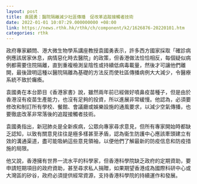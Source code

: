 ```yaml
---
layout: post
title: 袁國勇：醫院隔離減少社區傳播　促改革追蹤接觸者技術
date: 2022-01-01 10:07:29.000000000 +08:00
link: https://news.rthk.hk/rthk/ch/component/k2/1626876-20220101.htm
categories: rthk
---
```


政府專家顧問、港大微生物學系講座教授袁國勇表示，許多西方國家採取「確診病例應該居家休息，病情惡化時去醫院」的政策，但香港做法恰恰相反，每個疑似病例都需要住院隔離，直到重複檢測呈陰性或持續低病毒載量，然後才可讓他們離開，最後證明這種以醫院隔離為基礎的方法反而使社區傳播病例大大減少，令醫療系統不致於癱瘓。

袁國勇在本台節目《香港家書》說，雖然兩年前已經做好噴鼻疫苗種子，但是由於香港沒有疫苗生產能力，也沒有足夠的投資，所以進展非常緩慢。他認為，必須要修改和制訂所有學校、餐館、會議廳或娛樂設施的通風要求，以減少空氣傳播，也要徹底改革非常落後的追蹤接觸者技術。

袁國勇指出，新冠肺炎是全新疾病，公眾向專家尋求意見，但所有專家開始時都缺乏認知，以致有關意見往往是極多樣甚至矛盾，認為衞生防護中心應該牽頭建立有效的溝通渠道，盡可能吸納這些意見領袖，以便他們了解最新的防疫信息和防疫措施的局限。

他又說，香港擁有世界一流水平的科學家，但香港科學院缺乏政府的定期資助，要申請短期項目的政府資助，甚至尋求私人捐贈，如果期望香港成為國際科研中心或大灣區的矽谷，政府必須提供經常資源，支持香港科學院的持續運作和發展。
